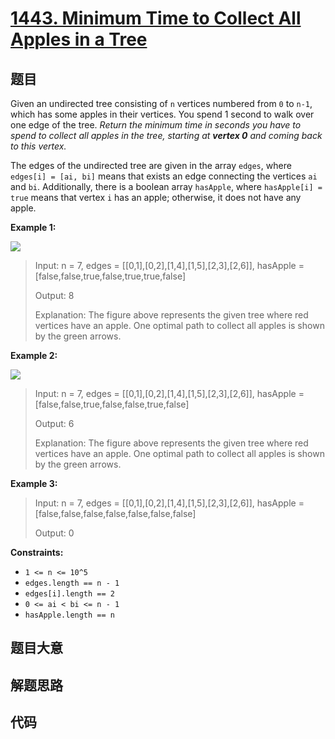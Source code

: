 # [1443. Minimum Time to Collect All Apples in a Tree](https://leetcode.com/problems/minimum-time-to-collect-all-apples-in-a-tree/)

## 题目

Given an undirected tree consisting of `n` vertices numbered from `0` to
`n-1`, which has some apples in their vertices. You spend 1 second to walk
over one edge of the tree. _Return the minimum time in seconds you have to
spend to collect all apples in the tree, starting at **vertex 0** and coming
back to this vertex._

The edges of the undirected tree are given in the array `edges`, where
`edges[i] = [ai, bi]` means that exists an edge connecting the vertices `ai`
and `bi`. Additionally, there is a boolean array `hasApple`, where
`hasApple[i] = true` means that vertex `i` has an apple; otherwise, it does
not have any apple.

**Example 1:**

![](https://assets.leetcode.com/uploads/2020/04/23/min_time_collect_apple_1.png)

> Input: n = 7, edges = [[0,1],[0,2],[1,4],[1,5],[2,3],[2,6]], hasApple = [false,false,true,false,true,true,false]
>
> Output: 8
>
> Explanation: The figure above represents the given tree where red vertices have an apple. One optimal path to collect all apples is shown by the green arrows.

**Example 2:**

![](https://assets.leetcode.com/uploads/2020/04/23/min_time_collect_apple_2.png)

> Input: n = 7, edges = [[0,1],[0,2],[1,4],[1,5],[2,3],[2,6]], hasApple = [false,false,true,false,false,true,false]
>
> Output: 6
>
> Explanation: The figure above represents the given tree where red vertices have an apple. One optimal path to collect all apples is shown by the green arrows.

**Example 3:**

> Input: n = 7, edges = [[0,1],[0,2],[1,4],[1,5],[2,3],[2,6]], hasApple = [false,false,false,false,false,false,false]
>
> Output: 0

**Constraints:**

- `1 <= n <= 10^5`
- `edges.length == n - 1`
- `edges[i].length == 2`
- `0 <= ai < bi <= n - 1`
- `hasApple.length == n`

## 题目大意

## 解题思路

## 代码

```javascript

```
